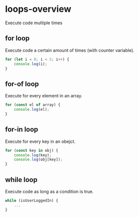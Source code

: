 # loops-overview

Execute code multiple times

## for loop

Execute code a certain amount of times (with counter variable).

```js
for (let i = 0; i < 3; i++) {
	console.log(i);
}
```

## for-of loop

Execute for every element in an array.

```js
for (const el of array) {
	console.log(el);
}
```

## for-in loop

Execute for every key in an obejct.

```js
for (const key in obj) {
	console.log(key);
	console.log(obj[key]);
}
```

## while loop

Execute code as long as a condition is true.

```js
while (isUserLoggedIn) {
    ...
}
```
